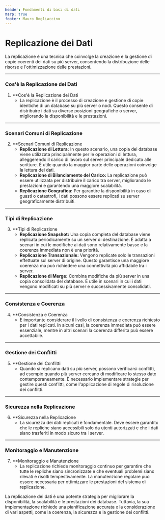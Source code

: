 ```yaml
---
header: Fondamenti di basi di dati
marp: true
footer: Mauro Bogliaccino
---
```


# Replicazione dei Dati

La replicazione è una tecnica che coinvolge la creazione e la gestione di copie coerenti dei dati su più server, consentendo la distribuzione delle risorse e l'ottimizzazione delle prestazioni.

---

### Cos'è la Replicazione dei Dati

1. **Cos'è la Replicazione dei Dati
   - La replicazione è il processo di creazione e gestione di copie identiche di un database su più server o nodi. Questo consente di distribuire i dati su diverse posizioni geografiche o server, migliorando la disponibilità e le prestazioni.

---

### Scenari Comuni di Replicazione

2. **Scenari Comuni di Replicazione
   - **Replicazione di Lettura:** In questo scenario, una copia del database viene utilizzata principalmente per le operazioni di lettura, alleggerendo il carico di lavoro sul server principale dedicato alle scritture. È utile quando la maggior parte delle operazioni coinvolge la lettura dei dati.
   - **Replicazione di Bilanciamento del Carico:** La replicazione può essere utilizzata per distribuire il carico tra server, migliorando le prestazioni e garantendo una maggiore scalabilità.
   - **Replicazione Geografica:** Per garantire la disponibilità in caso di guasti o catastrofi, i dati possono essere replicati su server geograficamente distribuiti.

---

### Tipi di Replicazione

3. **Tipi di Replicazione
   - **Replicazione Snapshot:** Una copia completa del database viene replicata periodicamente su un server di destinazione. È adatta a scenari in cui le modifiche ai dati sono relativamente basse e la coerenza immediata non è una priorità.
   - **Replicazione Transazionale:** Vengono replicate solo le transazioni effettuate sul server di origine. Questo garantisce una maggiore coerenza ma può richiedere una connettività più affidabile tra i server.
   - **Replicazione di Merge:** Combina modifiche da più server in una copia consolidata del database. È utile in scenari in cui i dati vengono modificati su più server e successivamente consolidati.

---

### Consistenza e Coerenza

4. **Consistenza e Coerenza
   - È importante considerare il livello di consistenza e coerenza richiesto per i dati replicati. In alcuni casi, la coerenza immediata può essere essenziale, mentre in altri scenari la coerenza differita può essere accettabile.

---

### Gestione dei Conflitti

5. **Gestione dei Conflitti
   - Quando si replicano dati su più server, possono verificarsi conflitti, ad esempio quando più server cercano di modificare lo stesso dato contemporaneamente. È necessario implementare strategie per gestire questi conflitti, come l'applicazione di regole di risoluzione dei conflitti.

---

### Sicurezza nella Replicazione

6. **Sicurezza nella Replicazione
   - La sicurezza dei dati replicati è fondamentale. Deve essere garantito che le repliche siano accessibili solo da utenti autorizzati e che i dati siano trasferiti in modo sicuro tra i server.

---

### Monitoraggio e Manutenzione

7. **Monitoraggio e Manutenzione
   - La replicazione richiede monitoraggio continuo per garantire che tutte le repliche siano sincronizzate e che eventuali problemi siano rilevati e risolti tempestivamente. La manutenzione regolare può essere necessaria per ottimizzare le prestazioni del sistema di replicazione.

La replicazione dei dati è una potente strategia per migliorare la disponibilità, la scalabilità e le prestazioni dei database. Tuttavia, la sua implementazione richiede una pianificazione accurata e la considerazione di vari aspetti, come la coerenza, la sicurezza e la gestione dei conflitti.
